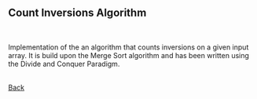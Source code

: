 ## Count Inversions Algorithm
<br/>

Implementation of the an algorithm that counts inversions on a given input array. It is build upon the Merge Sort algorithm and has been written using the Divide and Conquer Paradigm.

<br/>[Back](https://github.com/ManuCanedo/DailyCodingChallenges-Cpp) 
